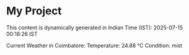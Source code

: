 # My Project

This content is dynamically generated in Indian Time (IST): 2025-07-15 00:18:26 IST


Current Weather in Coimbatore:
Temperature: 24.88 °C
Condition: mist
